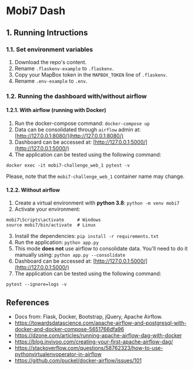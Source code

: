 # Mobi7 Dash

## 1. Running Intructions
### 1.1. Set environment variables
1. Download the repo's content.
2. Rename `.flaskenv-example` to `.flaskenv`.
3. Copy your MapBox token in the `MAPBOX_TOKEN` line of `.flaskenv`.
4. Rename `.env-example` to `.env`.

### 1.2. Running the dashboard with/without airflow
#### 1.2.1. With airflow (running with Docker)
1. Run the docker-compose command: `docker-compose up`
2. Data can be consolidated through `airflow` admin at: [http://127.0.0.1:8080/](http://127.0.0.1:8080/)
3. Dashboard can be accessed at: [http://127.0.0.1:5000/](http://127.0.0.1:5000/)
4. The application can be tested using the following command:
```
docker exec -it mobi7-challenge_web_1 pytest -v
```
Please, note that the `mobi7-challenge_web_1` container name may change.

#### 1.2.2. Without airflow
1. Create a virtual environment with **python 3.8**: `python -m venv mobi7`
2. Activate your environment:
```
mobi7\Scripts\activate     # Windows
source mobi7/bin/activate  # Linux
```
3. Install the dependencies: `pip install -r requirements.txt`
4. Run the application: `python app.py`
5. This mode **does not** use airflow to consolidate data. You'll need to do it manually using: `python app.py --consolidate`
6. Dashboard can be accessed at: [http://127.0.0.1:5000/](http://127.0.0.1:5000/)
7. The application can be tested using the following command:
```
pytest --ignore=logs -v
```

## References
- Docs from: Flask, Docker, Bootstrap, jQuery, Apache Airflow.
- https://towardsdatascience.com/apache-airflow-and-postgresql-with-docker-and-docker-compose-5651766dfa96
- https://dzone.com/articles/running-apache-airflow-dag-with-docker
- https://blog.invivoo.com/creating-your-first-apache-airflow-dag/
- https://stackoverflow.com/questions/58762323/how-to-use-pythonvirtualenvoperator-in-airflow
- https://github.com/puckel/docker-airflow/issues/101